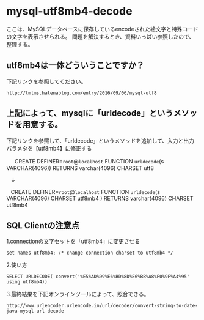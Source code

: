 # mysql-utf8mb4-decode
ここは、MySQLデータベースに保存しているencodeされた絵文字と特殊コードの文字を表示させられる。
問題を解決するとき、資料いっぱい参照したので、整理する。

## utf8mb4は一体どういうことですか？

下記リンクを参照してください。

    http://tmtms.hatenablog.com/entry/2016/09/06/mysql-utf8

## 上記によって、mysqlに「urldecode」というメソッドを用意する。
下記リンクを参照して、「urldecode」というメソッドを追加して、入力と出力パラメタを【utf8mb4】に修正する

   　CREATE DEFINER=`root`@`localhost` FUNCTION `urldecode`(s VARCHAR(4096)) RETURNS varchar(4096) CHARSET  utf8
    
    ↓
    
    CREATE DEFINER=`root`@`localhost` FUNCTION `urldecode`(s VARCHAR(4096)  CHARSET utf8mb4 ) RETURNS varchar(4096) CHARSET   utf8mb4
    

## SQL Clientの注意点
1.connectionの文字セットを「utf8mb4」に変更させる

    set names utf8mb4; /* change connection charset to utf8mb4 */
        
2.使い方

    SELECT URLDECODE( convert('%E5%AD%99%E6%BD%8D%E6%BB%A8%F0%9F%A4%95' using utf8mb4))

3.最終結果を下記オンラインツールによって、照合できる。

    http://www.urlencoder.urlencode.in/url/decoder/convert-string-to-date-java-mysql-url-decode
